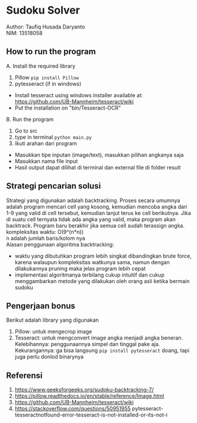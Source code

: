 # Sudoku Solver
Author: Taufiq Husada Daryanto <br/>
NIM: 13518058

## How to run the program
A. Install the required library
1. Pillow `pip install Pillow`
2. pytesseract (if in windows)
- Install tesseract using windows installer available at: https://github.com/UB-Mannheim/tesseract/wiki
- Put the installation on "bin/Tesseract-OCR"

B. Run the program
1. Go to src
2. type in terminal `python main.py`
3. Ikuti arahan dari program
- Masukkan tipe inputan (image/text), masukkan pilihan angkanya saja
- Masukkan nama file input
- Hasil output dapat dilihat di terminal dan external file di folder result

## Strategi pencarian solusi
Strategi yang digunakan adalah backtracking. Proses secara umumnya adalah program mencari cell yang kosong, kemudian mencoba angka dari 1-9 yang valid di cell tersebut, kemudian lanjut terus ke cell berikutnya. Jika di suatu cell ternyata tidak ada angka yang valid, maka program akan backtrack. Program baru berakhir jika semua cell sudah terassign angka.
<br/>
kompleksitas waktu: O(9^(n*n)) <br/>
n adalah jumlah baris/kolom nya
<br/>
Alasan penggunaan algoritma backtracking:
- waktu yang dibutuhkan program lebih singkat dibandingkan brute force, karena walaupun kompleksitas watkunya sama, namun dengan dilakukannya pruning maka jelas program lebih cepat
- implementasi algoritmanya terbilang cukup intuitif dan cukup menggambarkan metode yang dilakukan oleh orang asli ketika bermain sudoku

## Pengerjaan bonus
Berikut adalah library yang digunakan
1. Pillow: untuk mengecrop image
2. Tesseract: untuk mengconvert image angka menjadi angka beneran. Kelebihannya: penggunaannya simpel dan tinggal pake aja. Kekurangannya: ga bisa langsung `pip install pytesseract` doang, tapi juga perlu donlod binarynya

## Referensi
1. https://www.geeksforgeeks.org/sudoku-backtracking-7/
2. https://pillow.readthedocs.io/en/stable/reference/Image.html
3. https://github.com/UB-Mannheim/tesseract/wiki
4. https://stackoverflow.com/questions/50951955 pytesseract-tesseractnotfound-error-tesseract-is-not-installed-or-its-not-i

